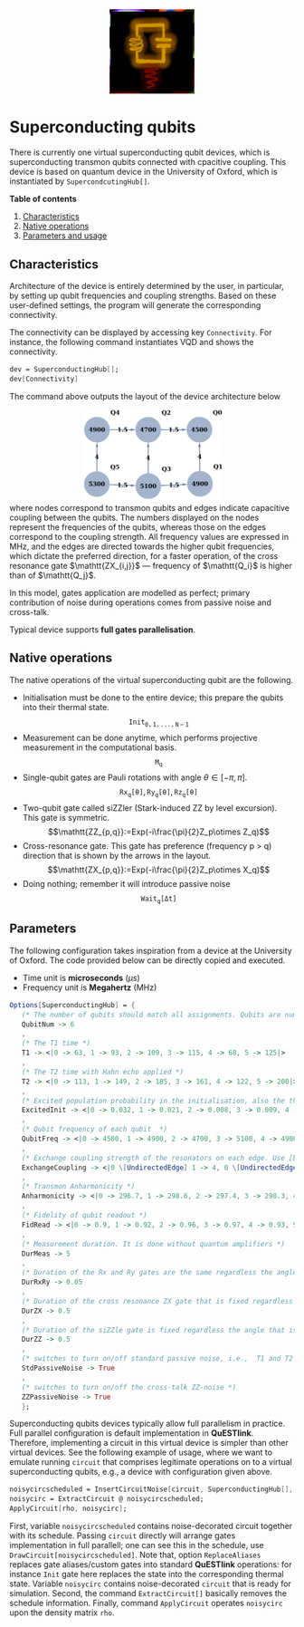 <div align="center">
 <img src="../supplement/web/sqc.png" width="150" alt="Alt text">
</div>

# Superconducting qubits

There is currently one virtual superconducting qubit devices, which is superconducting transmon qubits connected with cpacitive coupling. This device is based on quantum device in the University of Oxford, which is instantiated by ``SupercondcutingHub[]``.

**Table of contents**
1. [Characteristics](#characteristics)
2. [Native operations](#native-operations)
3. [Parameters and usage](#parameters-and-usage)

## Characteristics

Architecture of the device is entirely determined by the user, in particular, by setting up qubit frequencies and coupling strengths. Based on these user-defined settings, the program will generate the corresponding connectivity.
 
The connectivity can be displayed by accessing key ``Connectivity``. For instance, the following command instantiates VQD and shows the connectivity.
 
```Mathematica
dev = SuperconductingHub[];
dev[Connectivity]
```
The command above outputs the layout of the device architecture below  
<div align="center">
 <img src="../supplement/web/sqc_conn.png" width="250" alt="Alt text">
</div>
where nodes correspond to transmon qubits and edges indicate capacitive coupling between the qubits. The numbers displayed on the nodes represent the frequencies of the qubits, whereas those on the edges correspond to the coupling strength. All frequency values are expressed in MHz, and the edges are directed towards the higher qubit frequencies, which dictate the preferred direction, for a faster operation, of the cross resonance gate $\mathtt{ZX_{i,j}}$ &mdash; frequency of $\mathtt{Q_i}$ is higher than of $\mathtt{Q_j}$.

In this model, gates application are modelled as perfect; primary contribution of noise during operations comes from passive noise and cross-talk.

Typical device supports **full gates parallelisation**.


## Native operations

The native operations of the virtual superconducting qubit are the following.

- Initialisation must be done to the entire device; this prepare the qubits into their thermal state.
$$\mathtt{Init_{0,1,...,N-1}}$$
- Measurement can be done anytime, which performs projective measurement in the computational basis.
$$\mathtt{M_q}$$
- Single-qubit gates are Pauli rotations with angle $\theta\in[-\pi,\pi]$.
$$\mathtt{Rx_q[\theta]}, \mathtt{Ry_q[\theta]}, \mathtt{Rz_q[\theta]}$$
- Two-qubit gate called siZZler (Stark-induced ZZ by level excursion). This gate is symmetric.
$$\mathtt{ZZ_{p,q}}:=Exp(-i\frac{\pi}{2}Z_p\otimes Z_q)$$
- Cross-resonance gate. This gate has preference (frequency p > q) direction that is shown by the arrows in the layout.
$$\mathtt{ZX_{p,q}}:=Exp(-i\frac{\pi}{2}Z_p\otimes X_q)$$
- Doing nothing; remember it will introduce passive noise
$$\mathtt{Wait_q[\Delta t]}$$

## Parameters

The following configuration takes inspiration from a device at the University of Oxford. The code provided below can be directly copied and executed.

- Time unit is **microseconds** ($\mu s$)
- Frequency unit is **Megahertz** (MHz)

```Mathematica
Options[SuperconductingHub] = {
   (* The number of qubits should match all assignments. Qubits are numbered from 0 to N-1 *)
   QubitNum -> 6
   ,
   (* The T1 time *)
   T1 -> <|0 -> 63, 1 -> 93, 2 -> 109, 3 -> 115, 4 -> 68, 5 -> 125|>
   ,
   (* The T2 time with Hahn echo applied *)
   T2 -> <|0 -> 113, 1 -> 149, 2 -> 185, 3 -> 161, 4 -> 122, 5 -> 200|>
   ,
   (* Excited population probability in the initialisation, also the thermal state *)
   ExcitedInit -> <|0 -> 0.032, 1 -> 0.021, 2 -> 0.008, 3 -> 0.009, 4 -> 0.025, 5 -> 0.007|>
   ,
   (* Qubit frequency of each qubit  *)
   QubitFreq -> <|0 -> 4500, 1 -> 4900, 2 -> 4700, 3 -> 5100, 4 -> 4900, 5 -> 5300|>
   ,
   (* Exchange coupling strength of the resonators on each edge. Use [Esc]o-o[Esc] for the edge notation *)
   ExchangeCoupling -> <|0 \[UndirectedEdge] 1 -> 4, 0 \[UndirectedEdge] 2 -> 1.5, 1 \[UndirectedEdge] 3 -> 1.5, 2 \[UndirectedEdge] 3 -> 4, 2 \[UndirectedEdge] 4 -> 1.5, 3 \[UndirectedEdge] 5 -> 1.5, 4 \[UndirectedEdge] 5 -> 4|>
   ,
   (* Transmon Anharmonicity *)
   Anharmonicity -> <|0 -> 296.7, 1 -> 298.6, 2 -> 297.4, 3 -> 298.3, 4 -> 297.2, 5 -> 299.1|>
   ,
   (* Fidelity of qubit readout *)
   FidRead -> <|0 -> 0.9, 1 -> 0.92, 2 -> 0.96, 3 -> 0.97, 4 -> 0.93, 5 -> 0.97|>
   ,
   (* Measurement duration. It is done without quantum amplifiers *)
   DurMeas -> 5
   ,
   (* Duration of the Rx and Ry gates are the same regardless the angle. Rz is virtual and perfect. *)
   DurRxRy -> 0.05
   ,
   (* Duration of the cross resonance ZX gate that is fixed regardless the angle. The error is sourced from the passive noise only. *)
   DurZX -> 0.5
   ,
   (* Duration of the siZZle gate is fixed regardless the angle that is fixed regardless the angle. The error is sourced from the passive noise only. *)
   DurZZ -> 0.5
   ,
   (* switches to turn on/off standard passive noise, i.e.,  T1 and T2 decay *)
   StdPassiveNoise -> True
   ,
   (* switches to turn on/off the cross-talk ZZ-noise *)
   ZZPassiveNoise -> True
   };
```

Superconducting qubits devices typically allow full parallelism in practice.
Full parallel configuration is default implementation in **QuESTlink**. Therefore,
implementing a circuit in this virtual device is simpler than other virtual devices.
See the following example of usage, where we want to emulate running ``circuit`` that
comprises legitimate operations on to a virtual superconducting qubits, e.g., a device
with configuration given above.

```Mathematica
noisycircscheduled = InsertCircuitNoise[circuit, SuperconductingHub[], ReplaceAliases -> True];
noisycirc = ExtractCircuit @ noisycircscheduled;
ApplyCircuit[rho, noisycirc];
```
First, variable ``noisycircscheduled`` contains noise-decorated circuit together with its schedule.
Passing ``circuit`` directly will arrange gates implementation in full parallell; one can 
see this in the schedule, use ``DrawCircuit[noisycircscheduled]``.
Note that, option ``ReplaceAliases`` replaces gate aliases/custom gates into standard 
**QuESTlink** operations: for instance ``Init`` gate here replaces the state into the corresponding thermal state.
Variable ``noisycirc`` contains noise-decorated ``circuit`` that is ready for simulation.
Second, the command ``ExtractCircuit[]`` basically removes the schedule information.
Finally, command ``ApplyCircuit`` operates ``noisycirc`` upon the density matrix ``rho``.

